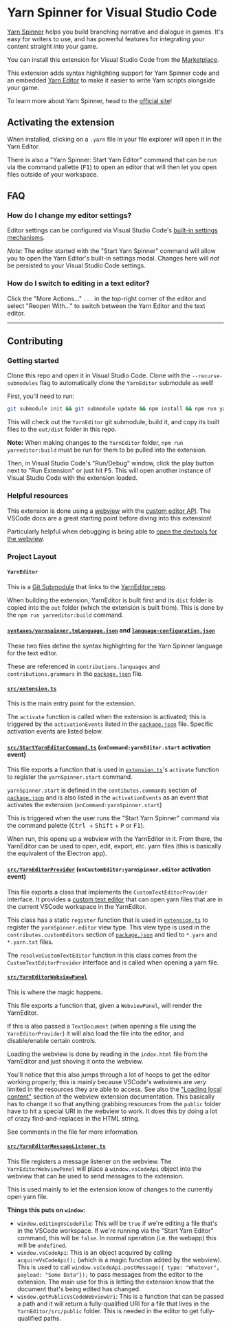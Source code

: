 # Yarn Spinner for Visual Studio Code

[Yarn Spinner](https://yarnspinner.dev) helps you build branching narrative and dialogue in games. It's easy for writers to use, and has powerful features for integrating your content straight into your game.

You can install this extension for Visual Studio Code from the [Marketplace](https://marketplace.visualstudio.com/items?itemName=SecretLab.yarn-spinner).

This extension adds syntax highlighting support for Yarn Spinner code and an embedded [Yarn Editor](https://github.com/YarnSpinnerTool/YarnEditor) to make it easier to write Yarn scripts alongside your game.

To learn more about Yarn Spinner, head to the [official site](https://yarnspinner.dev)!

## Activating the extension

When installed, clicking on a `.yarn` file in your file explorer will open it in the Yarn Editor.

There is also a "Yarn Spinner: Start Yarn Editor" command that can be run via the command pallette (<kbd>F1</kbd>) to open an editor that will then let you open files outside of your workspace.

## FAQ

### How do I change my editor settings?

Editor settings can be configured via Visual Studio Code's [built-in settings mechanisms](https://code.visualstudio.com/docs/getstarted/settings).

_Note:_ The editor started with the "Start Yarn Spinner" command will allow you to open the Yarn Editor's built-in settings modal. Changes here will _not_ be persisted to your Visual Studio Code settings.

### How do I switch to editing in a text editor?

Click the "More Actions..." `...` in the top-right corner of the editor and select "Reopen With..." to switch between the Yarn Editor and the text editor.

---

## Contributing

### Getting started

Clone this repo and open it in Visual Studio Code.
Clone with the `--recurse-submodules` flag to automatically clone the `YarnEditor` submodule as well!

First, you'll need to run:

```sh
git submodule init && git submodule update && npm install && npm run yarneditor:build
```

This will check out the `YarnEditor` git submodule, build it, and copy its built files to the `out/dist` folder in this repo.

**Note:** When making changes to the `YarnEditor` folder, `npm run yarneditor:build` must be run for them to be pulled into the extension.

Then, in Visual Studio Code's "Run/Debug" window, click the play button next to "Run Extension" or just hit <kbd>F5</kbd>. This will open another instance of Visual Studio Code with the extension loaded.

### Helpful resources

This extension is done using a [webview](https://code.visualstudio.com/api/extension-guides/webview) with the [custom editor API](https://code.visualstudio.com/api/extension-guides/custom-editors). The VSCode docs are a great starting point before diving into this extension!

Particularly helpful when debugging is being able to [open the devtools for the webview](https://code.visualstudio.com/api/extension-guides/webview#inspecting-and-debugging-webviews).

### Project Layout

#### `YarnEditor`

This is a [Git Submodule](https://git-scm.com/book/en/v2/Git-Tools-Submodules) that links to the [YarnEditor repo](https://github.com/YarnSpinnerTool/YarnEditor).

When building the extension, YarnEditor is built first and its `dist` folder is copied into the `out` folder (which the extension is built from). This is done by the `npm run yarneditor:build` command.

#### [`syntaxes/yarnspinner.tmLanguage.json`](./syntaxes/yarnspinner.tmLanguage.json) and [`language-configuration.json`](./language-configuration.json)

These two files define the syntax highlighting for the Yarn Spinner language for the text editor.

These are referenced in `contributions.languages` and `contributions.grammars` in the [`package.json`](./package.json) file.

#### [`src/extension.ts`](./src/extension.ts)

This is the main entry point for the extension.

The `activate` function is called when the extension is activated; this is triggered by the `activationEvents` listed in the [`package.json`](./package.json) file. Specific activation events are listed below.

#### [`src/StartYarnEditorCommand.ts`](./src/StartYarnEditorCommand.ts) (`onCommand:yarnEditor.start` activation event)

This file exports a function that is used in [`extension.ts`](./src/extension.ts)'s `activate` function to register the `yarnSpinner.start` command.

`yarnSpinner.start` is defined in the `contibutes.commands` section of [`package.json`](./package.json) and is also listed in the `activationEvents` as an event that activates the extension (`onCommand:yarnSpinner.start`)

This is triggered when the user runs the "Start Yarn Spinner" command via the command palette (<kbd>Ctrl </kbd> + <kbd>Shift</kbd> + <kbd>P</kbd> or <kbd>F1</kbd>).

When run, this opens up a webview with the YarnEditor in it. From there, the YarnEditor can be used to open, edit, export, etc. yarn files (this is basically the equivalent of the Electron app).

#### [`src/YarnEditorProvider`](./src/YarnEditorProvider.ts) (`onCustomEditor:yarnSpinner.editor` activation event)

This file exports a class that implements the `CustomTextEditorProvider` interface. It provides a [custom text editor](https://code.visualstudio.com/api/extension-guides/custom-editors) that can open yarn files that are in the current VSCode workspace in the YarnEditor.

This class has a static `register` function that is used in [`extension.ts`](./src/extension.ts) to register the `yarnSpinner.editor` view type. This view type is used in the `contributes.customEditors` section of [`package.json`](./package.json) and tied to `*.yarn` and `*.yarn.txt` files.

The `resolveCustomTextEditor` function in this class comes from the `CustomTextEditorProvider` interface and is called when opening a yarn file.

#### [`src/YarnEditorWebviewPanel`](./src/YarnEditorWebviewPanel.ts)

This is where the magic happens.

This file exports a function that, given a `WebviewPanel`, will render the YarnEditor.

If this is also passed a `TextDocument` (when opening a file using the `YarnEditorProvider`) it will also load the file into the editor, and disable/enable certain controls.

Loading the webview is done by reading in the `index.html` file from the YarnEditor and just shoving it onto the webview.

You'll notice that this also jumps through a lot of hoops to get the editor working properly; this is mainly because VSCode's webviews are _very_ limited in the resources they are able to access. See also the ["Loading local content"](https://code.visualstudio.com/api/extension-guides/webview#loading-local-content) section of the webview extension documentation. This basically has to change it so that anything grabbing resources from the `public` folder have to hit a special URI in the webview to work. It does this by doing a lot of crazy find-and-replaces in the HTML string.

See comments in the file for more information.

#### [`src/YarnEditorMessageListener.ts`](./src/YarnEditorMessageListener.ts)

This file registers a message listener on the webview. The `YarnEditorWebviewPanel` will place a `window.vsCodeApi` object into the webview that can be used to send messages to the extension.

This is used mainly to let the extension know of changes to the currently open yarn file.

**Things this puts on `window`:**

- `window.editingVsCodeFile`: This will be `true` if we're editing a file that's in the VSCode workspace. If we're running via the "Start Yarn Editor" command, this will be `false`. In normal operation (i.e. the webapp) this will be `undefined`.
- `window.vsCodeApi`: This is an object acquired by calling `acquireVsCodeApi();` (which is a magic function added by the webview). This is used to call `window.vsCodeApi.postMessage({ type: "Whatever", payload: "Some Data"});` to pass messages from the editor to the extension. The main use for this is letting the extension know that the document that's being edited has changed.
- `window.getPublicVsCodeWebviewUri`: This is a function that can be passed a path and it will return a fully-qualified URI for a file that lives in the `YarnEditor/src/public` folder. This is needed in the editor to get fully-qualified paths.
